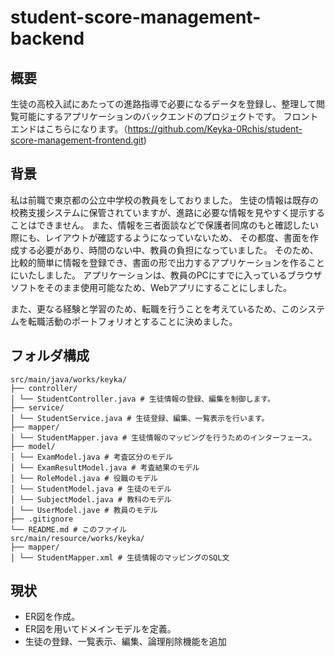 # student-score-management-backend

## 概要

生徒の高校入試にあたっての進路指導で必要になるデータを登録し、整理して閲覧可能にするアプリケーションのバックエンドのプロジェクトです。
フロントエンドはこちらになります。（https://github.com/Keyka-0Rchis/student-score-management-frontend.git)

## 背景

私は前職で東京都の公立中学校の教員をしておりました。
生徒の情報は既存の校務支援システムに保管されていますが、進路に必要な情報を見やすく提示することはできません。
また、情報を三者面談などで保護者同席のもと確認したい際にも、レイアウトが確認するようになっていないため、
その都度、書面を作成する必要があり、時間のない中、教員の負担になっていました。
そのため、比較的簡単に情報を登録でき、書面の形で出力するアプリケーションを作ることにいたしました。
アプリケーションは、教員のPCにすでに入っているブラウザソフトをそのまま使用可能なため、Webアプリにすることにしました。

また、更なる経験と学習のため、転職を行うことを考えているため、このシステムを転職活動のポートフォリオとすることに決めました。

## フォルダ構成
```
src/main/java/works/keyka/
├── controller/
│ └── StudentController.java # 生徒情報の登録、編集を制御します。
├── service/
│ └── StudentService.java # 生徒登録、編集、一覧表示を行います。
├── mapper/
│ └── StudentMapper.java # 生徒情報のマッピングを行うためのインターフェース。
├── model/
│ └── ExamModel.java # 考査区分のモデル
│ └── ExamResultModel.java # 考査結果のモデル
│ └── RoleModel.java # 役職のモデル
│ └── StudentModel.java # 生徒のモデル
│ └── SubjectModel.java # 教科のモデル
│ └── UserModel.jave # 教員のモデル
├── .gitignore
└── README.md # このファイル
src/main/resource/works/keyka/
├── mapper/
│ └── StudentMapper.xml # 生徒情報のマッピングのSQL文
```

## 現状
- ER図を作成。
- ER図を用いてドメインモデルを定義。
- 生徒の登録、一覧表示、編集、論理削除機能を追加
